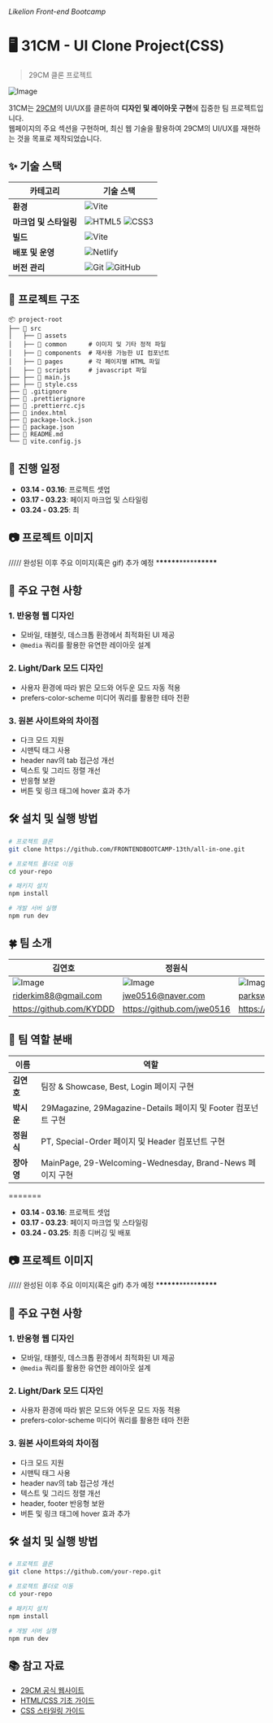 ###### Likelion Front-end Bootcamp

# 🖥️ 31CM - UI Clone Project(CSS)

> 29CM 클론 프로젝트

![Image](https://github.com/user-attachments/assets/74b5aa53-6120-45f7-a6f0-662bba7449b1)

31CM는 [29CM](https://www.29cm.co.kr/)의 UI/UX를 클론하여 **디자인 및 레이아웃 구현**에 집중한 팀 프로젝트입니다.  
웹페이지의 주요 섹션을 구현하며, 최신 웹 기술을 활용하여 29CM의 UI/UX를 재현하는 것을 목표로 제작되었습니다.

## ✨ 기술 스택

| 카테고리               | 기술 스택                                                                                                                                                                        |
| ---------------------- | -------------------------------------------------------------------------------------------------------------------------------------------------------------------------------- |
| **환경**               | ![Vite](https://img.shields.io/badge/Vite-646CFF?style=flat&logo=vite&logoColor=white)                                                                                           |
| **마크업 및 스타일링** | ![HTML5](https://img.shields.io/badge/HTML5-E34F26?style=flat&logo=html5&logoColor=white) ![CSS3](https://img.shields.io/badge/CSS3-1572B6?style=flat&logo=css3&logoColor=white) |
| **빌드**               | ![Vite](https://img.shields.io/badge/Vite-646CFF?style=flat&logo=vite&logoColor=white)                                                                                           |
| **배포 및 운영**       | ![Netlify](https://img.shields.io/badge/Netlify-00C7B7?style=flat&logo=netlify&logoColor=white)                                                                                  |
| **버전 관리**          | ![Git](https://img.shields.io/badge/Git-F05032?style=flat&logo=git&logoColor=white) ![GitHub](https://img.shields.io/badge/GitHub-181717?style=flat&logo=github&logoColor=white) |

## 🧶 프로젝트 구조

```
📦 project-root
├── 📂 src
│   ├── 📂 assets
│   ├── 📂 common      # 이미지 및 기타 정적 파일
│   ├── 📂 components  # 재사용 가능한 UI 컴포넌트
│   ├── 📂 pages       # 각 페이지별 HTML 파일
│   ├── 📂 scripts     # javascript 파일
├── ├── 📜 main.js
├── ├── 📜 style.css
├── 📜 .gitignore
├── 📜 .prettierignore
├── 📜 .prettierrc.cjs
├── 📜 index.html
├── 📜 package-lock.json
├── 📜 package.json
├── 📜 README.md
└── 📜 vite.config.js
```

## 📆 진행 일정

- **03.14 - 03.16**: 프로젝트 셋업
- **03.17 - 03.23**: 페이지 마크업 및 스타일링
- **03.24 - 03.25**: 최

## 📷 프로젝트 이미지

///// 완성된 이후 주요 이미지(혹은 gif) 추가 예정 \***\*\*\*\*\***\*\*\*\*\***\*\*\*\*\***

## 🎨 주요 구현 사항

### 1. 반응형 웹 디자인

- 모바일, 태블릿, 데스크톱 환경에서 최적화된 UI 제공
- `@media` 쿼리를 활용한 유연한 레이아웃 설계

### 2. Light/Dark 모드 디자인

- 사용자 환경에 따라 밝은 모드와 어두운 모드 자동 적용
- prefers-color-scheme 미디어 쿼리를 활용한 테마 전환

### 3. 원본 사이트와의 차이점

- 다크 모드 지원
- 시맨틱 태그 사용
- header nav의 tab 접근성 개선
- 텍스트 및 그리드 정렬 개선
- 반응형 보완
- 버튼 및 링크 태그에 hover 효과 추가

## 🛠️ 설치 및 실행 방법

```bash
# 프로젝트 클론
git clone https://github.com/FRONTENDBOOTCAMP-13th/all-in-one.git
```

```bash
# 프로젝트 폴더로 이동
cd your-repo
```

```bash
# 패키지 설치
npm install
```

```bash
# 개발 서버 실행
npm run dev
```

## 🍀 팀 소개

| 김연호                                                                                    | 정원식                                                                                    | 박시운                                                                                    | 장아영                                                                                    |
| ----------------------------------------------------------------------------------------- | ----------------------------------------------------------------------------------------- | ----------------------------------------------------------------------------------------- | ----------------------------------------------------------------------------------------- |
| ![Image](https://github.com/user-attachments/assets/1b393dde-161c-4579-89f4-d5f2fdf192c1) | ![Image](https://github.com/user-attachments/assets/5b73a8db-aa7e-452f-8df0-662659c9a546) | ![Image](https://github.com/user-attachments/assets/75e20922-753c-4025-9397-aaca620297af) | ![Image](https://github.com/user-attachments/assets/418b89d5-3d64-4454-9e6d-833b9119795b) |
| riderkim88@gmail.com                                                                      | jwe0516@naver.com                                                                         | parksw003@gmail.com                                                                       | fern3eh@gmail.com                                                                         |
| https://github.com/KYDDD                                                                  | https://github.com/jwe0516                                                                | https://github.com/parksiwoon                                                             | https://github.com/cay0716                                                                |

## 🍄 팀 역할 분배

| 이름       | 역할                                                          |
| ---------- | ------------------------------------------------------------- |
| **김연호** | 팀장 & Showcase, Best, Login 페이지 구현                      |
| **박시운** | 29Magazine, 29Magazine-Details 페이지 및 Footer 컴포넌트 구현 |
| **정원식** | PT, Special-Order 페이지 및 Header 컴포넌트 구현              |
| **장아영** | MainPage, 29-Welcoming-Wednesday, Brand-News 페이지 구현      |
=======
- **03.14 - 03.16**: 프로젝트 셋업
- **03.17 - 03.23**: 페이지 마크업 및 스타일링
- **03.24 - 03.25**: 최종 디버깅 및 배포

## 📷 프로젝트 이미지

///// 완성된 이후 주요 이미지(혹은 gif) 추가 예정 \***\*\*\*\*\***\*\*\*\*\***\*\*\*\*\***

## 🎨 주요 구현 사항

### 1. 반응형 웹 디자인

- 모바일, 태블릿, 데스크톱 환경에서 최적화된 UI 제공
- `@media` 쿼리를 활용한 유연한 레이아웃 설계

### 2. Light/Dark 모드 디자인

- 사용자 환경에 따라 밝은 모드와 어두운 모드 자동 적용
- prefers-color-scheme 미디어 쿼리를 활용한 테마 전환

### 3. 원본 사이트와의 차이점

- 다크 모드 지원
- 시맨틱 태그 사용
- header nav의 tab 접근성 개선
- 텍스트 및 그리드 정렬 개선
- header, footer 반응형 보완
- 버튼 및 링크 태그에 hover 효과 추가

## 🛠️ 설치 및 실행 방법

```bash
# 프로젝트 클론
git clone https://github.com/your-repo.git
```

```bash
# 프로젝트 폴더로 이동
cd your-repo
```

```bash
# 패키지 설치
npm install
```

```bash
# 개발 서버 실행
npm run dev
```

## 📚 참고 자료

- [29CM 공식 웹사이트](https://www.29cm.co.kr/)
- [HTML/CSS 기초 가이드](https://developer.mozilla.org/ko/docs/Web/HTML)
- [CSS 스타일링 가이드](https://developer.mozilla.org/ko/docs/Web/CSS)
